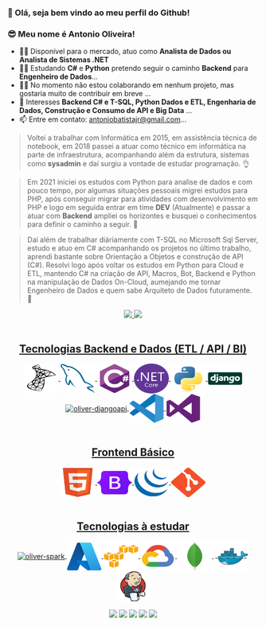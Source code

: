 ### 👋 Olá, seja bem vindo ao meu perfil do Github!
### 😎 Meu nome é Antonio Oliveira!


- 👨‍💻 Disponível para o mercado, atuo como **Analista de Dados ou Analista de Sistemas .NET**
- 👨‍🏫 Estudando **C#** e **Python** pretendo seguir o caminho **Backend** para **Engenheiro de Dados**...
- 🙋‍♂️ No momento não estou colaborando em nenhum projeto, mas gostaria muito de contribuir em breve ...
- 💬 Interesses **Backend C# e T-SQL, Python Dados e ETL, Engenharia de Dados, Construção e Consumo de API e Big Data** ...
- 📫 Entre em contato: antoniobatistajr@gmail.com...


> Voltei a trabalhar com Informática em 2015, em assistência técnica de notebook, em 2018 passei a atuar como técnico em informática na parte de infraestrutura,
acompanhando além da estrutura, sistemas como **sysadmin** e daí surgiu a vontade de estudar programação. 👌

> Em 2021 iniciei os estudos com Python para analise de dados e com pouco tempo, por algumas situações pessoais migrei estudos para PHP, após conseguir migrar para atividades com desenvolvimento em PHP e logo em seguida entrar em time **DEV** (Atualmente) e passar a atuar com **Backend** ampliei os horizontes e busquei o conhecimentos para definir o caminho a seguir. 🙌

> Daí além de trabalhar diáriamente com T-SQL no Microsoft Sql Server, estudo e atuo em C# acompanhando os projetos no último trabalho, aprendi bastante sobre Orientação a Objetos e construção de API (C#). Resolvi logo após voltar os estudos em Python para Cloud e ETL, mantendo C# na criação de API, Macros, Bot, Backend e Python na manipulação de Dados On-Cloud, aumejando me tornar Engenheiro de Dados e quem sabe Arquiteto de Dados futuramente. 🤞



<div align="center">
  <a href="https://github.com/antonioliverjr">
  <img height="180em" src="https://github-readme-stats.vercel.app/api?username=antonioliverjr&show_icons=true&theme=onedark&include_all_commits=true&count_private=true"/>
  <img height="180em" src="https://github-readme-stats.vercel.app/api/top-langs/?username=antonioliverjr&layout=compact&langs_count=7&theme=onedark"/>
</div>
<div style="display: inline_block" align="center"><br>
  <h2> Tecnologias Backend e Dados (ETL / API / BI) </h2>
  <img align="center" alt="oliver-Sqlserver" height="60" width="70" src="https://raw.githubusercontent.com/devicons/devicon/master/icons/microsoftsqlserver/microsoftsqlserver-plain.svg">
  <img align="center" alt="oliver-mysql" height="60" width="70" src="https://raw.githubusercontent.com/devicons/devicon/master/icons/mysql/mysql-original.svg">
  <img align="center" alt="oliver-Csharp" height="60" width="70" src="https://raw.githubusercontent.com/devicons/devicon/master/icons/csharp/csharp-original.svg">
  <img align="center" alt="oliver-dotnet" height="60" width="70" src="https://raw.githubusercontent.com/devicons/devicon/master/icons/dotnetcore/dotnetcore-original.svg">
  <img align="center" alt="oliver-Python" height="60" width="70" src="https://raw.githubusercontent.com/devicons/devicon/master/icons/python/python-original.svg">
  <img align="center" alt="oliver-django" height="60" width="70" src="https://raw.githubusercontent.com/devicons/devicon/master/icons/django/django-original.svg">
  <img align="center" alt="oliver-djangoapi" height="60" width="70" src="https://drive.google.com/file/d/1ADJb8nZ9mW2KQjXaz44M9uJNr-iJCACx/view?usp=sharing">
  <img align="center" alt="oliver-vscode" height="60" width="70" src="https://raw.githubusercontent.com/devicons/devicon/master/icons/vscode/vscode-original.svg">
  <img align="center" alt="oliver-vstudio" height="60" width="70" src="https://raw.githubusercontent.com/devicons/devicon/master/icons/visualstudio/visualstudio-plain.svg">
</div>
  
<div style="display: inline_block" align="center"><br>
  <h2> Frontend Básico </h2>
  <img align="center" alt="oliver-html5" height="60" width="70" src="https://raw.githubusercontent.com/devicons/devicon/master/icons/html5/html5-original.svg">
  <img align="center" alt="oliver-Bootstrap" height="60" width="70" src="https://raw.githubusercontent.com/devicons/devicon/master/icons/bootstrap/bootstrap-original.svg">
  <img align="center" alt="oliver-jquery" height="60" width="70" src="https://raw.githubusercontent.com/devicons/devicon/master/icons/jquery/jquery-original.svg">
  <img align="center" alt="oliver-git" height="60" width="70" src="https://raw.githubusercontent.com/devicons/devicon/master/icons/git/git-original.svg">
</div>

  
<div style="display: inline_block" align="center"><br>
  <h2> Tecnologias à estudar </h2>
  <img align="center" alt="oliver-spark" height="60" width="70" src="https://upload.wikimedia.org/wikipedia/commons/thumb/f/f3/Apache_Spark_logo.svg/512px-Apache_Spark_logo.svg.png?20210416091439">
  <img align="center" alt="oliver-azure" height="60" width="70" src="https://raw.githubusercontent.com/devicons/devicon/master/icons/azure/azure-original.svg">
  <img align="center" alt="oliver-AWS" height="60" width="70" src="https://raw.githubusercontent.com/devicons/devicon/master/icons/amazonwebservices/amazonwebservices-original.svg">
  <img align="center" alt="oliver-google" height="60" width="70" src="https://raw.githubusercontent.com/devicons/devicon/master/icons/googlecloud/googlecloud-original.svg">
  <img align="center" alt="oliver-mongodb" height="60" width="70" src="https://raw.githubusercontent.com/devicons/devicon/master/icons/mongodb/mongodb-original.svg">
  <img align="center" alt="oliver-docker" height="60" width="70" src="https://raw.githubusercontent.com/devicons/devicon/master/icons/docker/docker-original.svg">
  <img align="center" alt="oliver-jenkins" height="60" width="70" src="https://raw.githubusercontent.com/devicons/devicon/master/icons/jenkins/jenkins-original.svg">
</div>


<div align="center"><br>
  <a href = "mailto:antoniobatistajr@gmail.com"><img src="https://img.shields.io/badge/-Gmail-%23333?style=for-the-badge&logo=gmail&logoColor=white" target="_blank"></a>
  <a href = "https://wa.me/message/CHSIVJA4LIPDC1"><img src="https://img.shields.io/badge/WhatsApp-25D366?style=for-the-badge&logo=whatsapp&logoColor=white" target="_blank"></a>
  <a href = "https://t.me/antonioliverjr"><img src="https://img.shields.io/badge/Telegram-2CA5E0?style=for-the-badge&logo=telegram&logoColor=white" target="_blank"></a>
  <a href="https://instagram.com/antonioliverjr" target="_blank"><img src="https://img.shields.io/badge/-Instagram-%23E4405F?style=for-the-badge&logo=instagram&logoColor=white" target="_blank"></a>
  <a href="https://www.linkedin.com/in/antoniobatistajr" target="_blank"><img src="https://img.shields.io/badge/-LinkedIn-%230077B5?style=for-the-badge&logo=linkedin&logoColor=white" target="_blank"></a> 
 
  <!-- ![Snake animation](https://github.com/antonioliverjr/rafaballerini/blob/output/github-contribution-grid-snake.svg)-->
 
</div>




